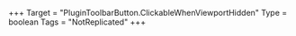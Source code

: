 +++
Target = "PluginToolbarButton.ClickableWhenViewportHidden"
Type = boolean
Tags = "NotReplicated"
+++

